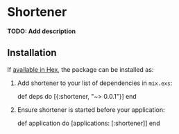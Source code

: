 # Shortener

**TODO: Add description**

## Installation

If [available in Hex](https://hex.pm/docs/publish), the package can be installed as:

  1. Add shortener to your list of dependencies in `mix.exs`:

        def deps do
          [{:shortener, "~> 0.0.1"}]
        end

  2. Ensure shortener is started before your application:

        def application do
          [applications: [:shortener]]
        end

